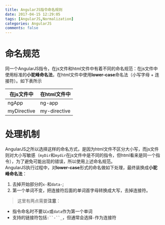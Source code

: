 ```yaml
---
title: AngularJS指令命名规则
date: 2017-04-15 12:29:05
tags: [AngularJS,Normalization]
categories: AngularJS
comments: false
---
```


# 命名规范
   
同一个AngularJS指令，在js文件和html文件中有着不同的命名规范：在js文件中使用标准的**小驼峰命名法**，在html文件中使用**lower-case**命名法（小写字母 + 连接符）。如下表所示   

| 在js文件中 | 在html文件中 |
| ---       |   ---       |
| ngApp     |   ng-app    |
| myDirective | my-directive |

# 处理机制   

AngularJS之所以选择这样的命名方式，是因为html文件不区分大小写，而js文件则对大小写敏感（`myDir`和`mydir`在js文件中是不同的指令，但html看来是同一个指令），为了避免可能出现的错误，所以使用上述命名规范。   
AngularJS执行过程中，对**lower-case**形式的命名做如下处理，最终装换成**小驼峰命名法**：   

1. 去掉开始部分的`x-`和`data-`;
2. 第一个单词不变，把连接符后面的单词首字母转换成大写，去掉连接符。   

> 这里有两点需要**注意**：
- 指令命名时不要以`x`或`data`作为第一个单词   
- 支持的链接符包括`:``-``_`，但通常会选择`-`作为连接符   
